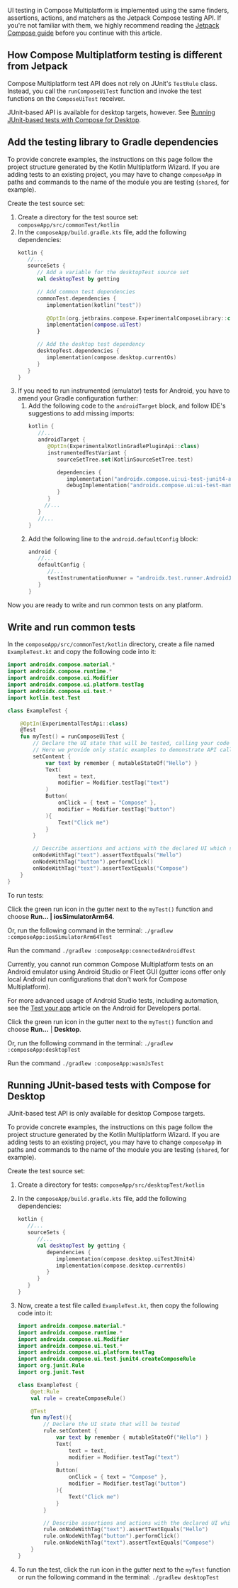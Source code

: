 [//]: # (title: Testing Compose UI)

UI testing in Compose Multiplatform is implemented using the same finders, assertions, actions, and matchers
as the Jetpack Compose testing API. If you're not familiar with them, we highly recommend reading the [Jetpack Compose guide](https://developer.android.com/jetpack/compose/testing)
before you continue with this article.

## How Compose Multiplatform testing is different from Jetpack  

Compose Multiplatform test API does not rely on JUnit's `TestRule` class. Instead, you call the `runComposeUiTest` function and invoke
the test functions on the `ComposeUiTest` receiver.

JUnit-based API is available for desktop targets, however. See [Running JUnit-based tests with Compose for Desktop](#running-junit-based-tests-with-compose-for-desktop).

## Add the testing library to Gradle dependencies

To provide concrete examples, the instructions on this page follow the project structure generated by the
Kotlin Multiplatform Wizard. If you are adding tests to an existing project, you may have to change `composeApp` in paths
and commands to the name of the module you are testing (`shared`, for example).

Create the test source set:
1. Create a directory for the test source set: `composeApp/src/commonTest/kotlin`
2. In the `composeApp/build.gradle.kts` file, add the following dependencies:
   ```kotlin
   kotlin {
      //...
      sourceSets {
         // Add a variable for the desktopTest source set 
         val desktopTest by getting
   
         // Add common test dependencies
         commonTest.dependencies {
            implementation(kotlin("test"))
            
            @OptIn(org.jetbrains.compose.ExperimentalComposeLibrary::class)
            implementation(compose.uiTest)
         }
   
         // Add the desktop test dependency
         desktopTest.dependencies { 
            implementation(compose.desktop.currentOs)
         }
      }
   }
   ```
3. If you need to run instrumented (emulator) tests for Android, you have to amend your Gradle configuration further:
   1. Add the following code to the `androidTarget` block, and follow IDE's suggestions to add missing imports:
      ```kotlin
      kotlin { 
         //...
         androidTarget { 
            @OptIn(ExperimentalKotlinGradlePluginApi::class)
            instrumentedTestVariant { 
               sourceSetTree.set(KotlinSourceSetTree.test)
      
               dependencies {
                  implementation("androidx.compose.ui:ui-test-junit4-android:1.5.4")
                  debugImplementation("androidx.compose.ui:ui-test-manifest:1.5.4")
               }
            }
           //...
         }
         //... 
      }
      ```
   2. Add the following line to the `android.defaultConfig` block:
      ```kotlin
      android {
         //...
         defaultConfig {
            //...
            testInstrumentationRunner = "androidx.test.runner.AndroidJUnitRunner"
         }
      }
      ```

Now you are ready to write and run common tests on any platform.

## Write and run common tests

In the `composeApp/src/commonTest/kotlin` directory, create a file named `ExampleTest.kt` and copy the following code into it:

```kotlin
import androidx.compose.material.*
import androidx.compose.runtime.*
import androidx.compose.ui.Modifier
import androidx.compose.ui.platform.testTag
import androidx.compose.ui.test.*
import kotlin.test.Test

class ExampleTest {

    @OptIn(ExperimentalTestApi::class)
    @Test
    fun myTest() = runComposeUiTest {
        // Declare the UI state that will be tested, calling your code as necessary
        // Here we provide only static examples to demonstrate API calls
        setContent {
            var text by remember { mutableStateOf("Hello") }
            Text(
                text = text,
                modifier = Modifier.testTag("text")
            )
            Button(
                onClick = { text = "Compose" },
                modifier = Modifier.testTag("button")
            ){
                Text("Click me")
            }
        }

        // Describe assertions and actions with the declared UI which should succeed for the test to pass
        onNodeWithTag("text").assertTextEquals("Hello")
        onNodeWithTag("button").performClick()
        onNodeWithTag("text").assertTextEquals("Compose")
    }
}
```

To run tests:

<tabs>
<tab title="iOS Simulator">

Click the green run icon in the gutter next to the `myTest()` function and choose **Run... | iosSimulatorArm64**.

Or, run the following command in the terminal: `./gradlew :composeApp:iosSimulatorArm64Test`

</tab>
<tab title="Android Emulator">

Run the command `./gradlew :composeApp:connectedAndroidTest`

Currently, you cannot run common Compose Multiplatform tests on an Android emulator using Android Studio or Fleet GUI
(gutter icons offer only local Android run configurations that don't work for Compose Multiplatform).

For more advanced usage of Android Studio tests, including automation, see the [Test your app](https://developer.android.com/studio/test)
article on the Android for Developers portal.

</tab>
<tab title="Desktop">

Click the green run icon in the gutter next to the `myTest()` function and choose **Run...** | **Desktop**.

Or, run the following command in the terminal: `./gradlew :composeApp:desktopTest`

</tab>
<tab title="Wasm (headless browser)">

Run the command `./gradlew :composeApp:wasmJsTest`

</tab>
</tabs>



## Running JUnit-based tests with Compose for Desktop

JUnit-based test API is only available for desktop Compose targets.

To provide concrete examples, the instructions on this page follow the project structure generated by the
Kotlin Multiplatform Wizard. If you are adding tests to an existing project, you may have to change `composeApp` in paths
and commands to the name of the module you are testing (`shared`, for example).

Create the test source set:

1. Create a directory for tests: `composeApp/src/desktopTest/kotlin`
2. In the `composeApp/build.gradle.kts` file, add the following dependencies:
   ```kotlin
   kotlin {
      //...
      sourceSets {
         //...
         val desktopTest by getting {
            dependencies {
               implementation(compose.desktop.uiTestJUnit4)
               implementation(compose.desktop.currentOs)
            }
         }
      }
   }
   ```

3. Now, create a test file called `ExampleTest.kt`, then copy the following code into it:

    ```kotlin
    import androidx.compose.material.*
    import androidx.compose.runtime.*
    import androidx.compose.ui.Modifier
    import androidx.compose.ui.test.*
    import androidx.compose.ui.platform.testTag
    import androidx.compose.ui.test.junit4.createComposeRule
    import org.junit.Rule
    import org.junit.Test
    
    class ExampleTest {
        @get:Rule
        val rule = createComposeRule()
    
        @Test
        fun myTest(){
            // Declare the UI state that will be tested
            rule.setContent {
                var text by remember { mutableStateOf("Hello") }
                Text(
                    text = text,
                    modifier = Modifier.testTag("text")
                )
                Button(
                    onClick = { text = "Compose" },
                    modifier = Modifier.testTag("button")
                ){
                    Text("Click me")
                }
            }
    
            // Describe assertions and actions with the declared UI which should succeed for the test to pass
            rule.onNodeWithTag("text").assertTextEquals("Hello")
            rule.onNodeWithTag("button").performClick()
            rule.onNodeWithTag("text").assertTextEquals("Compose")
        }
    }
    
    ```

4. To run the test, click the run icon in the gutter next to the `myTest` function
or run the following command in the terminal: `./gradlew desktopTest`
